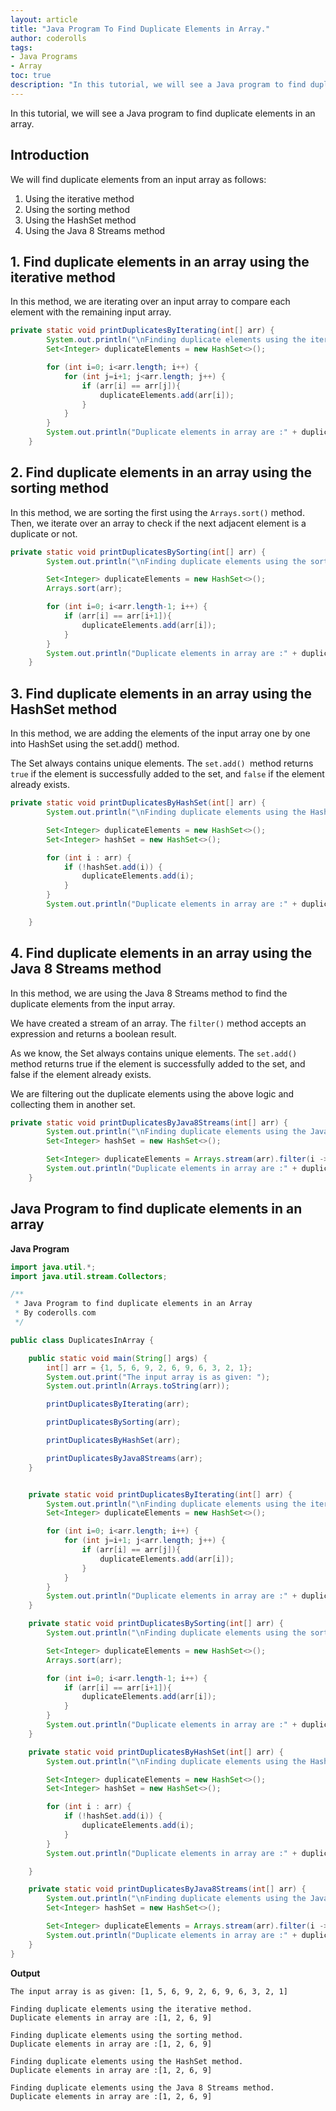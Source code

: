 ```yaml
---
layout: article  
title: "Java Program To Find Duplicate Elements in Array."  
author: coderolls  
tags: 
- Java Programs
- Array
toc: true
description: "In this tutorial, we will see a Java program to find duplicate elements in an array."
---
```


In this tutorial, we will see a Java program to find duplicate elements in an array.

## Introduction

We will find duplicate elements from an input array as follows:

1. Using the iterative method
2. Using the sorting method
3. Using the HashSet method
4. Using the Java 8 Streams method

## 1. Find duplicate elements in an array using the iterative method

In this method, we are iterating over an input array to compare each element with the remaining input array. 

```java
private static void printDuplicatesByIterating(int[] arr) {
        System.out.println("\nFinding duplicate elements using the iterative method.");
        Set<Integer> duplicateElements = new HashSet<>();

        for (int i=0; i<arr.length; i++) {
            for (int j=i+1; j<arr.length; j++) {
                if (arr[i] == arr[j]){
                    duplicateElements.add(arr[i]);
                }
            }
        }
        System.out.println("Duplicate elements in array are :" + duplicateElements);
    }
```



## 2. Find duplicate elements in an array using the sorting method

In this method, we are sorting the first using the `Arrays.sort()` method.  Then, we iterate over an array to check if the next adjacent element is a duplicate or not.

```java
private static void printDuplicatesBySorting(int[] arr) {
        System.out.println("\nFinding duplicate elements using the sorting method.");

        Set<Integer> duplicateElements = new HashSet<>();
        Arrays.sort(arr);

        for (int i=0; i<arr.length-1; i++) {
            if (arr[i] == arr[i+1]){
                duplicateElements.add(arr[i]);
            }
        }
        System.out.println("Duplicate elements in array are :" + duplicateElements);
    }
```



## 3. Find duplicate elements in an array using the HashSet method

In this method, we are adding the elements of the input array one by one into HashSet using the set.add() method. 

The Set always contains unique elements. The `set.add() `method returns `true` if the element is successfully added to the set, and `false` if the element already exists.

```java
private static void printDuplicatesByHashSet(int[] arr) {
        System.out.println("\nFinding duplicate elements using the HashSet method.");

        Set<Integer> duplicateElements = new HashSet<>();
        Set<Integer> hashSet = new HashSet<>();

        for (int i : arr) {
            if (!hashSet.add(i)) {
                duplicateElements.add(i);
            }
        }
        System.out.println("Duplicate elements in array are :" + duplicateElements);

    }
```

## 4. Find duplicate elements in an array using the Java 8 Streams method

In this method, we are using the Java 8 Streams method to find the duplicate elements from the input array.

We have created a stream of an array. The `filter()` method accepts an expression and returns a boolean result.

As we know, the Set always contains unique elements. The `set.add()` method returns true if the element is successfully added to the set, and false if the element already exists.

We are filtering out the duplicate elements using the above logic and collecting them in another set.

```java
private static void printDuplicatesByJava8Streams(int[] arr) {
        System.out.println("\nFinding duplicate elements using the Java 8 Streams method.");
        Set<Integer> hashSet = new HashSet<>();

        Set<Integer> duplicateElements = Arrays.stream(arr).filter(i -> !hashSet.add(i)).boxed().collect(Collectors.toSet());
        System.out.println("Duplicate elements in array are :" + duplicateElements);
    }
```



## Java Program to find duplicate elements in an array

**Java Program**

```java
import java.util.*;
import java.util.stream.Collectors;

/**
 * Java Program to find duplicate elements in an Array
 * By coderolls.com
 */

public class DuplicatesInArray {

    public static void main(String[] args) {
        int[] arr = {1, 5, 6, 9, 2, 6, 9, 6, 3, 2, 1};
        System.out.print("The input array is as given: ");
        System.out.println(Arrays.toString(arr));

        printDuplicatesByIterating(arr);

        printDuplicatesBySorting(arr);

        printDuplicatesByHashSet(arr);

        printDuplicatesByJava8Streams(arr);
    }


    private static void printDuplicatesByIterating(int[] arr) {
        System.out.println("\nFinding duplicate elements using the iterative method.");
        Set<Integer> duplicateElements = new HashSet<>();

        for (int i=0; i<arr.length; i++) {
            for (int j=i+1; j<arr.length; j++) {
                if (arr[i] == arr[j]){
                    duplicateElements.add(arr[i]);
                }
            }
        }
        System.out.println("Duplicate elements in array are :" + duplicateElements);
    }

    private static void printDuplicatesBySorting(int[] arr) {
        System.out.println("\nFinding duplicate elements using the sorting method.");

        Set<Integer> duplicateElements = new HashSet<>();
        Arrays.sort(arr);

        for (int i=0; i<arr.length-1; i++) {
            if (arr[i] == arr[i+1]){
                duplicateElements.add(arr[i]);
            }
        }
        System.out.println("Duplicate elements in array are :" + duplicateElements);
    }

    private static void printDuplicatesByHashSet(int[] arr) {
        System.out.println("\nFinding duplicate elements using the HashSet method.");

        Set<Integer> duplicateElements = new HashSet<>();
        Set<Integer> hashSet = new HashSet<>();

        for (int i : arr) {
            if (!hashSet.add(i)) {
                duplicateElements.add(i);
            }
        }
        System.out.println("Duplicate elements in array are :" + duplicateElements);

    }

    private static void printDuplicatesByJava8Streams(int[] arr) {
        System.out.println("\nFinding duplicate elements using the Java 8 Streams method.");
        Set<Integer> hashSet = new HashSet<>();

        Set<Integer> duplicateElements = Arrays.stream(arr).filter(i -> !hashSet.add(i)).boxed().collect(Collectors.toSet());
        System.out.println("Duplicate elements in array are :" + duplicateElements);
    }
}
```

**Output**

```
The input array is as given: [1, 5, 6, 9, 2, 6, 9, 6, 3, 2, 1]

Finding duplicate elements using the iterative method.
Duplicate elements in array are :[1, 2, 6, 9]

Finding duplicate elements using the sorting method.
Duplicate elements in array are :[1, 2, 6, 9]

Finding duplicate elements using the HashSet method.
Duplicate elements in array are :[1, 2, 6, 9]

Finding duplicate elements using the Java 8 Streams method.
Duplicate elements in array are :[1, 2, 6, 9]
```
